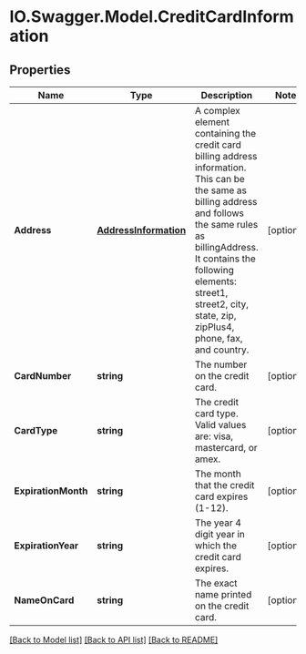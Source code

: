 # IO.Swagger.Model.CreditCardInformation
## Properties

Name | Type | Description | Notes
------------ | ------------- | ------------- | -------------
**Address** | [**AddressInformation**](AddressInformation.md) | A complex element containing the credit card billing address information.   This can be the same as billing address and follows the same rules as billingAddress. It contains the following elements: street1, street2, city, state, zip, zipPlus4, phone, fax, and country. | [optional] 
**CardNumber** | **string** | The number on the credit card. | [optional] 
**CardType** | **string** | The credit card type. Valid values are: visa, mastercard, or amex. | [optional] 
**ExpirationMonth** | **string** | The month that the credit card expires (1-12). | [optional] 
**ExpirationYear** | **string** | The year 4 digit year in which the credit card expires. | [optional] 
**NameOnCard** | **string** | The exact name printed on the credit card. | [optional] 

[[Back to Model list]](../README.md#documentation-for-models) [[Back to API list]](../README.md#documentation-for-api-endpoints) [[Back to README]](../README.md)

